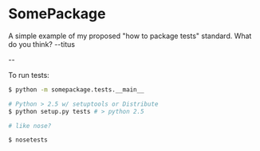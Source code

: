 # SomePackage

A simple example of my proposed "how to package tests" standard.  What do
you think? --titus

--

To run tests:

```sh
$ python -m somepackage.tests.__main__

# Python > 2.5 w/ setuptools or Distribute
$ python setup.py tests # > python 2.5

# like nose?

$ nosetests
```
